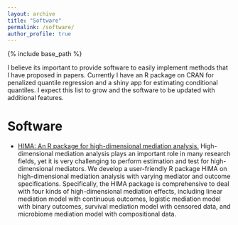 ```yaml
---
layout: archive
title: "Software"
permalink: /software/
author_profile: true
---
```


{% include base_path %}

I believe its important to provide software to easily implement methods that I have proposed in papers. Currently I have an R package on CRAN for penalized quantile regression and a shiny app for estimating conditional quantiles. I expect this list to grow and the software to be updated with additional features.


Software
======
* <a href=" https://CRAN.R-project.org/package=HIMA">HIMA: An R package for high-dimensional mediation analysis.</a> High-dimensional mediation analysis plays an important role in many research  fields, yet it is very challenging to perform estimation and test for high-dimensional mediators. We develop a user-friendly R package  HIMA on high-dimensional mediation analysis with varying mediator and outcome specifications. Specifically, the HIMA package is comprehensive to deal with four kinds of high-dimensional mediation effects, including linear mediation model with continuous outcomes, logistic mediation model with binary outcomes, survival mediation model with censored data, and microbiome mediation model with compositional data. 


